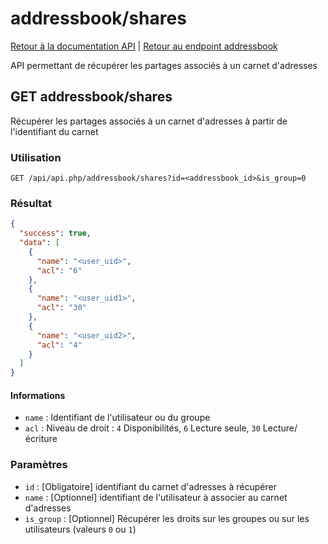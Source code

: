 # addressbook/shares

[Retour à la documentation API](../../README.md#utilisation-de-lapi) | [Retour au endpoint addressbook](../README.md#addressbook)

API permettant de récupérer les partages associés à un carnet d'adresses

## GET addressbook/shares

Récupérer les partages associés à un carnet d'adresses à partir de l'identifiant du carnet

### Utilisation

```url
GET /api/api.php/addressbook/shares?id=<addressbook_id>&is_group=0
```

### Résultat

```json
{
  "success": true,
  "data": [
    {
      "name": "<user_uid>",
      "acl": "6"
    },
    {
      "name": "<user_uid1>",
      "acl": "30"
    },
    {
      "name": "<user_uid2>",
      "acl": "4"
    }
  ]
}
```

#### Informations
 - `name` : Identifiant de l'utilisateur ou du groupe
 - `acl` : Niveau de droit : `4` Disponibilités, `6` Lecture seule, `30` Lecture/écriture 

### Paramètres

 - `id` : [Obligatoire] identifiant du carnet d'adresses à récupérer
 - `name` : [Optionnel] identifiant de l'utilisateur à associer au carnet d'adresses
 - `is_group` : [Optionnel] Récupérer les droits sur les groupes ou sur les utilisateurs (valeurs `0` ou `1`)